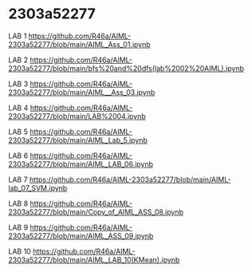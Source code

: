 # 2303a52277

LAB 1
https://github.com/R46a/AIML-2303a52277/blob/main/AIML_Ass_01.ipynb

LAB 2
https://github.com/R46a/AIML-2303a52277/blob/main/bfs%20and%20dfs(lab%2002%20AIML).ipynb

LAB 3
https://github.com/R46a/AIML-2303a52277/blob/main/AIML__Ass_03.ipynb

LAB 4
https://github.com/R46a/AIML-2303a52277/blob/main/LAB%2004.ipynb

LAB 5
https://github.com/R46a/AIML-2303a52277/blob/main/AIML_Lab_5.ipynb

LAB 6
https://github.com/R46a/AIML-2303a52277/blob/main/AIML_LAB_06.ipynb

LAB 7
https://github.com/R46a/AIML-2303a52277/blob/main/AIML-lab_07_SVM.ipynb

LAB 8
https://github.com/R46a/AIML-2303a52277/blob/main/Copy_of_AIML_ASS_08.ipynb

LAB 9
https://github.com/R46a/AIML-2303a52277/blob/main/AIML_ASS_09.ipynb

LAB 10
https://github.com/R46a/AIML-2303a52277/blob/main/AIML_LAB_10(KMean).ipynb
